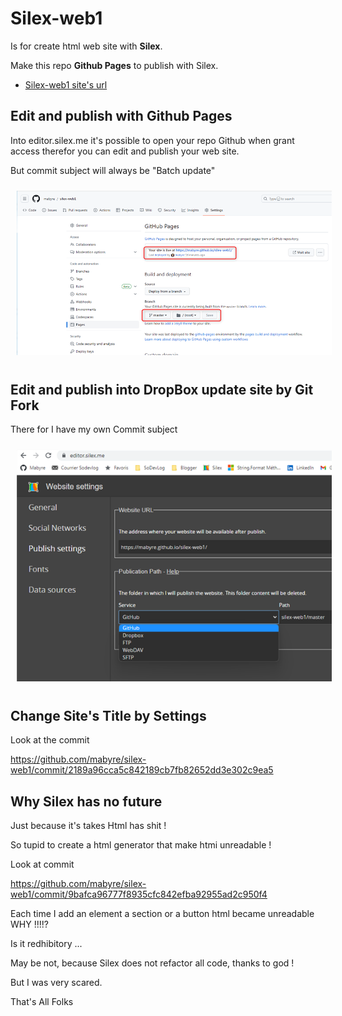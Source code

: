# Silex-web1

Is for create html  web site with **Silex**.

Make this repo **Github Pages** to publish with Silex.

- [Silex-web1 site's url](https://mabyre.github.io/silex-web1/)

## Edit and publish with Github Pages

Into editor.silex.me it's possible to open your repo Github when grant access therefor you can edit and publish your web site.

But commit subject will always be "Batch update"

<img style="margin: 10px" src="Images/2023-07-19_18h33_17.png" alt="GitHub Pages" />

## Edit and publish into DropBox update site by Git Fork

There for I have my own Commit subject

<img style="margin: 10px" src="Images/2023-07-19_18h22_11.png" alt="DropBox" />

## Change Site's Title by Settings

Look at the commit 

https://github.com/mabyre/silex-web1/commit/2189a96cca5c842189cb7fb82652dd3e302c9ea5

## Why Silex has no future

Just because it's takes Html has shit !

So tupid to create a html generator that make htmi unreadable !

Look at commit 

https://github.com/mabyre/silex-web1/commit/9bafca96777f8935cfc842efba92955ad2c950f4

Each time I add an element a section or a button html became unreadable WHY !!!!?

Is it redhibitory ... 

May be not, because Silex does not refactor all code, thanks to god !

But I was very scared.

That's All Folks







